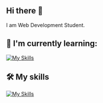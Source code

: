 ## Hi there 👋

I am Web Development Student.

## 🌱 I'm currently learning:

[![My Skills](https://skillicons.dev/icons?i=figma,react,redux,nodejs)](https://skillicons.dev)

## 🛠️ My skills

[![My Skills](https://skillicons.dev/icons?i=git,github,html,css,tailwind,js,py,mysql,netlify)](https://skillicons.dev)


<!--
**vickneee/vickneee** is a ✨ _special_ ✨ repository because its `README.md` (this file) appears on your GitHub profile.

🔥 Web design draws my attention. Right now I'm exploring the Figma (software).

Here are some ideas to get you started:

- 🔭 I’m currently working on ...
- 🌱 I’m currently learning ...
- 👯 I’m looking to collaborate on ...
- 🤔 I’m looking for help with ...
- 💬 Ask me about ...
- 📫 How to reach me: ...
- 😄 Pronouns: ...
- ⚡ Fun fact: ...
-->
